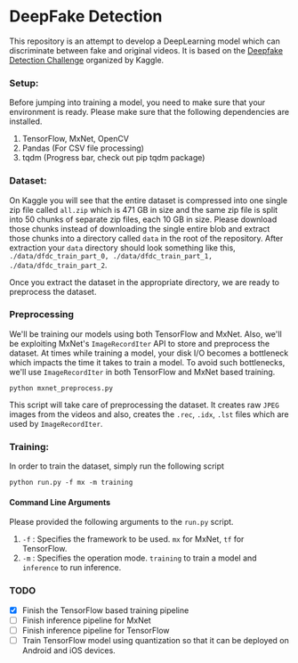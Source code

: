# DeepFake Detection
This repository is an attempt to develop a DeepLearning model which can discriminate between fake and original videos. It is based on the [Deepfake Detection Challenge](https://www.kaggle.com/c/deepfake-detection-challenge) organized by Kaggle. 


### Setup:
Before jumping into training a model, you need to make sure that your environment is ready. Please make sure that the following dependencies are installed.
1. TensorFlow, MxNet, OpenCV
2. Pandas (For CSV file processing)
3. tqdm (Progress bar, check out pip tqdm package)


### Dataset:
On Kaggle you will see that the entire dataset is compressed into one single zip file called `all.zip` which is 471 GB in size and the same zip file is split into 50 chunks of separate zip files, each 10 GB in size. Please download those chunks instead of downloading the single entire blob and extract those chunks into a directory called `data` in the root of the repository. After extraction your `data` directory should look something like this, `./data/dfdc_train_part_0, ./data/dfdc_train_part_1, ./data/dfdc_train_part_2`.

Once you extract the dataset in the appropriate directory, we are ready to preprocess the dataset.

### Preprocessing
We'll be training our models using both TensorFlow and MxNet. Also, we'll be exploiting MxNet's `ImageRecordIter` API to store and preprocess the dataset. At times while training a model, your disk I/O becomes a bottleneck which impacts the time it takes to train a model. To avoid such bottlenecks, we'll use `ImageRecordIter` in both TensorFlow and MxNet based training.

```
python mxnet_preprocess.py
```

This script will take care of preprocessing the dataset. It creates raw `JPEG` images from the videos and also, creates the `.rec`, `.idx`, `.lst` files which are used by `ImageRecordIter`.


### Training:
In order to train the dataset, simply run the following script

```
python run.py -f mx -m training
```

#### Command Line Arguments
Please provided the following arguments to the `run.py` script.
1. `-f` : Specifies the framework to be used. `mx` for MxNet, `tf` for TensorFlow.
2. `-m` : Specifies the operation mode. `training` to train a model and `inference` to run inference.

### TODO
- [X] Finish the TensorFlow based training pipeline
- [ ] Finish inference pipeline for MxNet
- [ ] Finish inference pipeline for TensorFlow
- [ ] Train TensorFlow model using quantization so that it can be deployed on Android and iOS devices.